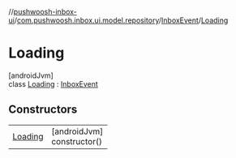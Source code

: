 //[pushwoosh-inbox-ui](../../../../index.md)/[com.pushwoosh.inbox.ui.model.repository](../../index.md)/[InboxEvent](../index.md)/[Loading](index.md)

# Loading

[androidJvm]\
class [Loading](index.md) : [InboxEvent](../index.md)

## Constructors

| | |
|---|---|
| [Loading](-loading.md) | [androidJvm]<br>constructor() |
